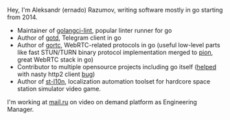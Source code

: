 Hey, I'm Aleksandr (ernado) Razumov, writing software mostly in go 
starting from 2014.

* Maintainer of [golangci-lint](https://github.com/golangci/golangci-lint), popular linter runner for go
* Author of [gotd](https://github.com/gotd), Telegram client in go  
* Author of [gortc](http://github.com/gortc/), WebRTC-related protocols 
in go (useful low-level parts like fast STUN/TURN binary protocol implementation merged to [pion](https://github.com/pion), great WebRTC stack in go)
* Contributor to multiple opensource projects including go itself ([helped](https://github.com/golang/go/issues/25009) with nasty http2 client [bug](https://golang.org/issue/32441))
* Author of [st-l10n](https://github.com/st-l10n), localization automation toolset for hardcore space station simulator video game.

I'm working at [mail.ru](https://corp.mail.ru/en/) on video on demand platform 
as Engineering Manager.
